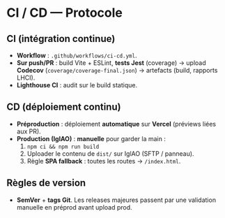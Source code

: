 # CI / CD — Protocole

## CI (intégration continue)
- **Workflow** : `.github/workflows/ci-cd.yml`.
- **Sur push/PR** : build Vite + ESLint, **tests Jest** (coverage) → upload **Codecov** (`coverage/coverage-final.json`) → artefacts (build, rapports LHCI).
- **Lighthouse CI** : audit sur le build statique.

## CD (déploiement continu)
- **Préproduction** : déploiement **automatique** sur **Vercel** (préviews liées aux PR).
- **Production (IglAO)** : **manuelle** pour garder la main :
  1. `npm ci && npm run build`
  2. Uploader le contenu de `dist/` sur IglAO (SFTP / panneau).
  3. Règle **SPA fallback** : toutes les routes → `/index.html`.

## Règles de version
- **SemVer** + **tags Git**. Les releases majeures passent par une validation manuelle en préprod avant upload prod.
